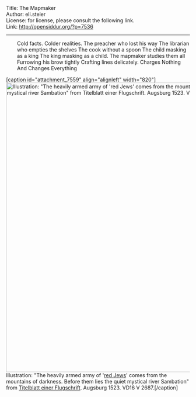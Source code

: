 <html>
<head></head>
<body>
Title: The Mapmaker<br />
Author: eli.steier<br />
License: for license, please consult the following link.<br />
Link: <a href="http://opensiddur.org/?p=7536">http://opensiddur.org/?p=7536</a>
<p />
<hr />

<p style="padding-left: 30px;">Cold facts.
Colder realities.
The preacher who lost his way
The librarian who empties the shelves
The cook without a spoon
The child masking as a king
The king masking as a child.
The mapmaker studies them all
Furrowing his brow tightly
Crafting lines delicately.
Charges
Nothing
And
Changes
Everything</p>


[caption id="attachment_7559" align="alignleft" width="820"]<a href="https://opensiddur.org/wp-content/uploads/2013/08/the-quiet-mystical-river-Sambation.jpg"><img class="size-full wp-image-7559" alt="Illustration: &quot;The heavily armed army of 'red Jews' comes from the mountains of darkness. Before them lies the quiet mystical river Sambation&quot; from Titelblatt einer Flugschrift. Augsburg 1523. VD16 V 2687." src="https://opensiddur.org/wp-content/uploads/2013/08/the-quiet-mystical-river-Sambation.jpg" width="820" height="792" /></a> Illustration: "The heavily armed army of '<a href="http://books.google.com/books?id=Yp5O_rPI7nsC&amp;printsec=frontcover#v=onepage&amp;q&amp;f=false">red Jews</a>' comes from the mountains of darkness. Before them lies the quiet mystical river Sambation" from <a href="http://daten.digitale-sammlungen.de/~db/0002/bsb00025507/images/index.html">Titelblatt einer Flugschrift</a>. Augsburg 1523. VD16 V 2687.[/caption]
</body>
</html>